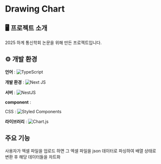 # Drawing Chart

## 🖥 프로젝트 소개
2025 하계 통신학회 논문을 위해 만든 프로젝트입니다.
<br>

## ⚙ 개발 환경
**언어** : ![TypeScript](https://img.shields.io/badge/typescript-%23007ACC.svg?style=for-the-badge&logo=typescript&logoColor=white)

**개발 환경** : ![Next JS](https://img.shields.io/badge/Next-black?style=for-the-badge&logo=next.js&logoColor=white)

**서버** : ![NestJS](https://img.shields.io/badge/nestjs-%23E0234E.svg?style=for-the-badge&logo=nestjs&logoColor=white)

**component** :

CSS : ![Styled Components](https://img.shields.io/badge/styled--components-DB7093?style=for-the-badge&logo=styled-components&logoColor=white)

**라이브러리** :
![Chart.js](https://img.shields.io/badge/chart.js-F5788D.svg?style=for-the-badge&logo=chart.js&logoColor=white)

## 주요 기능
사용자가 엑셀 파일을 업로드 하면 그 엑셀 파일을 json 데이터로 파싱하여 배열 상태로 변환 후 해당 데이터들을 차트화

